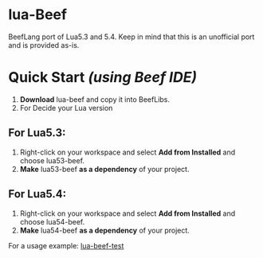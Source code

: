# lua-Beef
BeefLang port of Lua5.3 and 5.4. Keep in mind that this is an unofficial port and is provided as-is.

# Quick Start *(using Beef IDE)*
1. **Download** lua-beef and copy it into BeefLibs.
2. For Decide your Lua version

## For Lua5.3:
1. Right-click on your workspace and select **Add from Installed** and choose lua53-beef.
2. **Make** lua53-beef **as a dependency** of your project.

## For Lua5.4:
1. Right-click on your workspace and select **Add from Installed** and choose lua54-beef.
2. **Make** lua54-beef **as a dependency** of your project.

For a usage example: [lua-beef-test](https://github.com/thibmo/lua-beef/tree/master/lua-beef-test)
